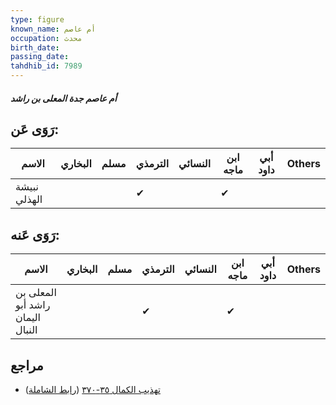 ```yaml
---
type: figure
known_name: أم عاصم
occupation: محدث
birth_date:
passing_date:
tahdhib_id: 7989
---
```

##### أم عاصم جدة المعلى بن راشد

## رَوَى عَن:
| الاسم        | البخاري | مسلم | الترمذي | النسائي | ابن ماجه | أبي داود | Others |
| ------------ | ------- | ---- | ------- | ------- | -------- | -------- | ------ |
| نبيشة الهذلي |         |      | ✔       |         | ✔        |          |        |
## رَوَى عَنه:
| الاسم                            | البخاري | مسلم | الترمذي | النسائي | ابن ماجه | أبي داود | Others |
| -------------------------------- | ------- | ---- | ------- | ------- | -------- | -------- | ------ |
| المعلى بن راشد أبو اليمان النبال |         |      | ✔       |         | ✔        |          |        |
## مراجع
- [تهذيب الكمال ٣٥-٣٧٠](obsidian://open?vault=Tahdhib-al-Kamal&file=Figures/٧٩٨٩-أم%20عاصم%20جدة%20المعلى%20بن%20راشد) ([رابط الشاملة](https://shamela.ws/book/3722/18969))